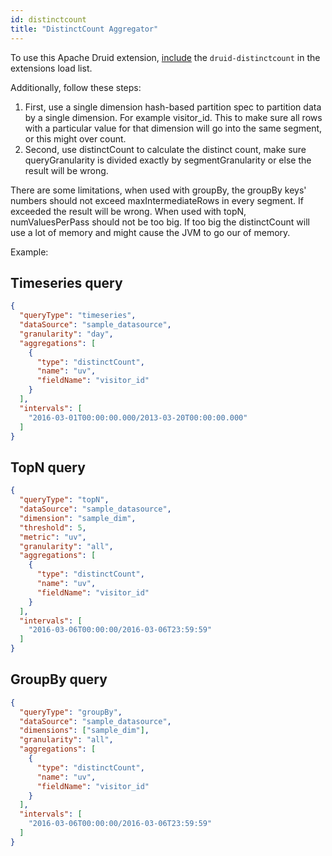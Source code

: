 ```yaml
---
id: distinctcount
title: "DistinctCount Aggregator"
---
```


<!--
  ~ Licensed to the Apache Software Foundation (ASF) under one
  ~ or more contributor license agreements.  See the NOTICE file
  ~ distributed with this work for additional information
  ~ regarding copyright ownership.  The ASF licenses this file
  ~ to you under the Apache License, Version 2.0 (the
  ~ "License"); you may not use this file except in compliance
  ~ with the License.  You may obtain a copy of the License at
  ~
  ~   http://www.apache.org/licenses/LICENSE-2.0
  ~
  ~ Unless required by applicable law or agreed to in writing,
  ~ software distributed under the License is distributed on an
  ~ "AS IS" BASIS, WITHOUT WARRANTIES OR CONDITIONS OF ANY
  ~ KIND, either express or implied.  See the License for the
  ~ specific language governing permissions and limitations
  ~ under the License.
  -->


To use this Apache Druid extension, [include](../../configuration/extensions.md#loading-extensions) the `druid-distinctcount` in the extensions load list.

Additionally, follow these steps:

1. First, use a single dimension hash-based partition spec to partition data by a single dimension. For example visitor_id. This to make sure all rows with a particular value for that dimension will go into the same segment, or this might over count.
2. Second, use distinctCount to calculate the distinct count, make sure queryGranularity is divided exactly by segmentGranularity or else the result will be wrong.

There are some limitations, when used with groupBy, the groupBy keys' numbers should not exceed maxIntermediateRows in every segment. If exceeded the result will be wrong. When used with topN, numValuesPerPass should not be too big. If too big the distinctCount will use a lot of memory and might cause the JVM to go our of memory.

Example:

## Timeseries query

```json
{
  "queryType": "timeseries",
  "dataSource": "sample_datasource",
  "granularity": "day",
  "aggregations": [
    {
      "type": "distinctCount",
      "name": "uv",
      "fieldName": "visitor_id"
    }
  ],
  "intervals": [
    "2016-03-01T00:00:00.000/2013-03-20T00:00:00.000"
  ]
}
```

## TopN query

```json
{
  "queryType": "topN",
  "dataSource": "sample_datasource",
  "dimension": "sample_dim",
  "threshold": 5,
  "metric": "uv",
  "granularity": "all",
  "aggregations": [
    {
      "type": "distinctCount",
      "name": "uv",
      "fieldName": "visitor_id"
    }
  ],
  "intervals": [
    "2016-03-06T00:00:00/2016-03-06T23:59:59"
  ]
}
```

## GroupBy query

```json
{
  "queryType": "groupBy",
  "dataSource": "sample_datasource",
  "dimensions": ["sample_dim"],
  "granularity": "all",
  "aggregations": [
    {
      "type": "distinctCount",
      "name": "uv",
      "fieldName": "visitor_id"
    }
  ],
  "intervals": [
    "2016-03-06T00:00:00/2016-03-06T23:59:59"
  ]
}
```
